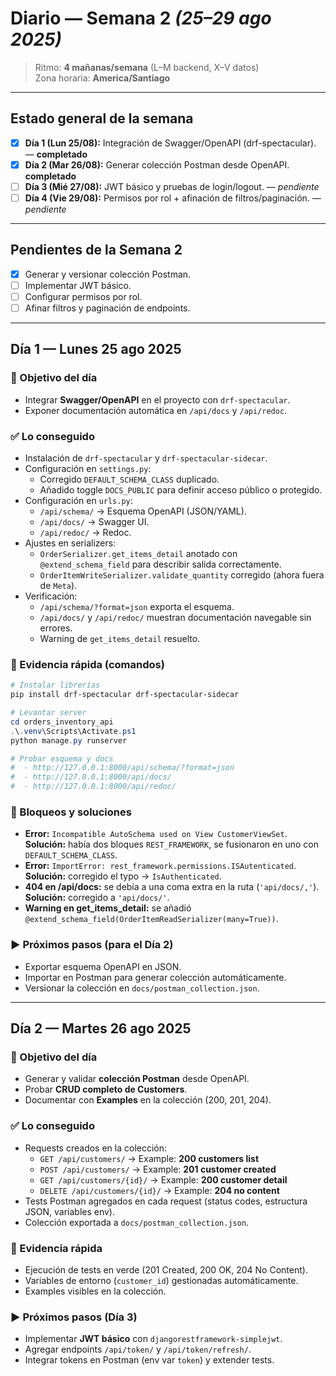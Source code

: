 # Diario — Semana 2 _(25–29 ago 2025)_

> Ritmo: **4 mañanas/semana** (L–M backend, X–V datos)  
> Zona horaria: **America/Santiago**

---

## Estado general de la semana

- [x] **Día 1 (Lun 25/08):** Integración de Swagger/OpenAPI (drf-spectacular). — **completado**
- [x] **Día 2 (Mar 26/08):** Generar colección Postman desde OpenAPI. **completado**
- [ ] **Día 3 (Mié 27/08):** JWT básico y pruebas de login/logout. — _pendiente_
- [ ] **Día 4 (Vie 29/08):** Permisos por rol + afinación de filtros/paginación. — _pendiente_
---
## Pendientes de la Semana 2
- [x] Generar y versionar colección Postman.
- [ ] Implementar JWT básico.
- [ ] Configurar permisos por rol.
- [ ] Afinar filtros y paginación de endpoints.
---

## Día 1 — Lunes 25 ago 2025

### 🎯 Objetivo del día
- Integrar **Swagger/OpenAPI** en el proyecto con `drf-spectacular`.
- Exponer documentación automática en `/api/docs` y `/api/redoc`.

### ✅ Lo conseguido
- Instalación de `drf-spectacular` y `drf-spectacular-sidecar`.
- Configuración en `settings.py`:
  - Corregido `DEFAULT_SCHEMA_CLASS` duplicado.
  - Añadido toggle `DOCS_PUBLIC` para definir acceso público o protegido.
- Configuración en `urls.py`:
  - `/api/schema/` → Esquema OpenAPI (JSON/YAML).
  - `/api/docs/` → Swagger UI.
  - `/api/redoc/` → Redoc.
- Ajustes en serializers:
  - `OrderSerializer.get_items_detail` anotado con `@extend_schema_field` para describir salida correctamente.
  - `OrderItemWriteSerializer.validate_quantity` corregido (ahora fuera de `Meta`).
- Verificación:
  - `/api/schema/?format=json` exporta el esquema.
  - `/api/docs/` y `/api/redoc/` muestran documentación navegable sin errores.
  - Warning de `get_items_detail` resuelto.

### 🧪 Evidencia rápida (comandos)
```powershell
# Instalar librerías
pip install drf-spectacular drf-spectacular-sidecar

# Levantar server
cd orders_inventory_api
.\.venv\Scripts\Activate.ps1
python manage.py runserver

# Probar esquema y docs
#  - http://127.0.0.1:8000/api/schema/?format=json
#  - http://127.0.0.1:8000/api/docs/
#  - http://127.0.0.1:8000/api/redoc/
```

### 🧱 Bloqueos y soluciones
- **Error:** `Incompatible AutoSchema used on View CustomerViewSet`.  
  **Solución:** había dos bloques `REST_FRAMEWORK`, se fusionaron en uno con `DEFAULT_SCHEMA_CLASS`.
- **Error:** `ImportError: rest_framework.permissions.ISAutenticated`.  
  **Solución:** corregido el typo → `IsAuthenticated`.
- **404 en /api/docs:** se debía a una coma extra en la ruta (`'api/docs/,'`).  
  **Solución:** corregido a `'api/docs/'`.
- **Warning en get_items_detail:** se añadió `@extend_schema_field(OrderItemReadSerializer(many=True))`.

### ▶️ Próximos pasos (para el Día 2)
- Exportar esquema OpenAPI en JSON.
- Importar en Postman para generar colección automáticamente.
- Versionar la colección en `docs/postman_collection.json`.

---
## Día 2 — Martes 26 ago 2025

### 🎯 Objetivo del día
- Generar y validar **colección Postman** desde OpenAPI.
- Probar **CRUD completo de Customers**.
- Documentar con **Examples** en la colección (200, 201, 204).

### ✅ Lo conseguido
- Requests creados en la colección:
  - `GET /api/customers/` → Example: **200 customers list**
  - `POST /api/customers/` → Example: **201 customer created**
  - `GET /api/customers/{id}/` → Example: **200 customer detail**
  - `DELETE /api/customers/{id}/` → Example: **204 no content**
- Tests Postman agregados en cada request (status codes, estructura JSON, variables env).
- Colección exportada a `docs/postman_collection.json`.

### 🧪 Evidencia rápida
- Ejecución de tests en verde (201 Created, 200 OK, 204 No Content).
- Variables de entorno (`customer_id`) gestionadas automáticamente.
- Examples visibles en la colección.

### ▶️ Próximos pasos (Día 3)
- Implementar **JWT básico** con `djangorestframework-simplejwt`.
- Agregar endpoints `/api/token/` y `/api/token/refresh/`.
- Integrar tokens en Postman (env var `token`) y extender tests.
